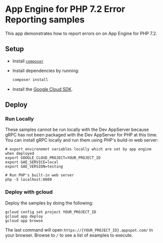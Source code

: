 # App Engine for PHP 7.2 Error Reporting samples

This app demonstrates how to report errors on on App Engine for PHP 7.2.

## Setup

- Install [`composer`](https://getcomposer.org)
- Install dependencies by running:

    ```sh
    composer install
    ```

- Install the [Google Cloud SDK](https://developers.google.com/cloud/sdk/).

## Deploy

### Run Locally

These samples cannot be run locally with the Dev AppServer because gRPC has not
been packaged with the Dev AppServer for PHP at this time. You can install gRPC
locally and run them using PHP's build-in web server:

```
# export environemnt variables locally which are set by app engine when deployed
export GOOGLE_CLOUD_PROJECT=YOUR_PROJECT_ID
export GAE_SERVICE=local
export GAE_VERSION=testing

# Run PHP's built-in web server
php -S localhost:8000
```

### Deploy with gcloud

Deploy the samples by doing the following:

```
gcloud config set project YOUR_PROJECT_ID
gcloud app deploy
gcloud app browse
```

The last command will open `https://{YOUR_PROJECT_ID}.appspot.com/`
in your browser. Browse to `/` to see a list of examples to execute.
